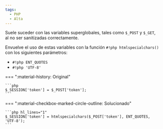 ```yaml
---
tags:
  - PHP
  - Alta
---
```


Suele suceder con las variables superglobales, tales como `$_POST` y `$_GET`, al no ser sanitizadas correctamente.

Envuelve el uso de estas variables con la función `#!php htmlspecialchars()` con los siguientes parámetros:

- `#!php ENT_QUOTES`
- `#!php 'UTF-8'`

=== ":material-history: Original"

    ```php
    $_SESSION['token'] = $_POST['token'];
    ```

=== ":material-checkbox-marked-circle-outline: Solucionado"

    ```php hl_lines="1"
    $_SESSION['token'] = htmlspecialchars($_POST['token'], ENT_QUOTES, 'UTF-8');
    ```
